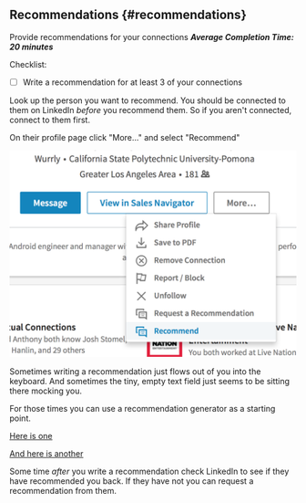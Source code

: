 ## Recommendations {#recommendations}
Provide recommendations for your connections
***Average Completion Time: 20 minutes***

Checklist:

- [ ] Write a recommendation for at least 3 of your connections

Look up the person you want to recommend. You should be connected to them on LinkedIn *before* you recommend them. So if you aren't connected, connect to them first.

On their profile page click "More..." and select "Recommend"

![Linked In Recommendation](../../images/recommend.png)

Sometimes writing a recommendation just flows out of you into the keyboard. And sometimes the tiny, empty text field just seems to be sitting there mocking you. 

For those times you can use a recommendation generator as a starting point.

[Here is one](http://linkedin.bitshare.cm/recommendations.php)

[And here is another](http://socialrecommendator.com)

Some time *after* you write a recommendation check LinkedIn to see if they have recommended you back. If they have not you can request a recommendation from them.
